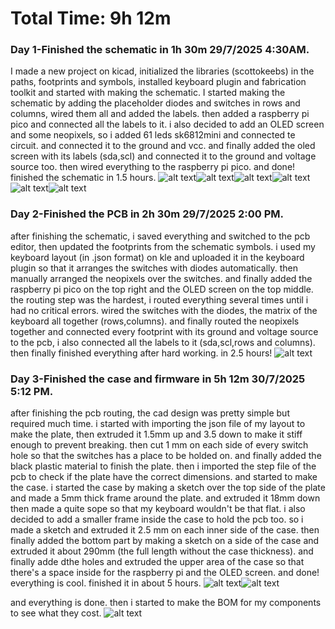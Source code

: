 # Total Time: 9h 12m

### Day 1-Finished the schematic in 1h 30m 29/7/2025 4:30AM.
I made a new project on kicad, initialized the libraries (scottokeebs) in the paths, footprints and symbols, installed keyboard plugin and fabrication toolkit and started with making the schematic. I started making the schematic by adding the placeholder diodes and switches in rows and columns, wired them all and added the labels. then added a raspberry pi pico and connected all the labels to it. i also decided to add an OLED screen and some neopixels, so i added 61 leds sk6812mini and connected te circuit. and connected it to the ground and vcc. and finally added the oled screen with its labels (sda,scl) and connected it to the ground and voltage source too. then wired everything to the raspberry pi pico. and done! finished the schematic in 1.5 hours. 
![alt text](SCHEM.png)![alt text](image-6.png)![alt text](image-7.png)![alt text](image-8.png)![alt text](image-9.png)![alt text](image-10.png)
### Day 2-Finished the PCB in 2h 30m 29/7/2025 2:00 PM.
after finishing the schematic, i saved everything and switched to the pcb editor, then updated the footprints from the schematic symbols. i used my keyboard layout (in .json format) on kle and uploaded it in the keyboard plugin so that it arranges the switches with diodes automatically. then manually arranged the neopixels over the switches. and finally added the raspberry pi pico on the top right and the OLED screen on the top middle. the routing step was the hardest, i routed everything several times until i had no critical errors. wired the switches with the diodes, the matrix of the keyboard all together (rows,columns). and finally routed the neopixels together and connected every footprint with its ground and voltage source to the pcb, i also connected all the labels to it (sda,scl,rows and columns). then finally finished everything after hard working. in 2.5 hours!
![alt text](PCB.png)
### Day 3-Finished the case and firmware in 5h 12m 30/7/2025 5:12 PM. 
after finishing the pcb routing, the cad design was pretty simple but required much time. i started with importing the json file of my layout to make the plate, then extruded it 1.5mm up and 3.5 down to make it stiff enough to prevent breaking. then cut 1 mm on each side of every switch hole so that the switches has a place to be holded on. and finally added the black plastic material to finish the plate. then i imported the step file of the pcb to check if the plate have the correct dimensions. and started to make the case. i started the case by making a sketch over the top side of the plate and made a 5mm thick frame around the plate. and extruded it 18mm down then made a quite sope so that my keyboard wouldn't be that flat. i also decided to add a smaller frame inside the case to hold the pcb too. so i made a sketch and extruded it 2.5 mm on each inner side of the case. then finally added the bottom part by making a sketch on a side of the case and extruded it about 290mm (the full length without the case thickness). and finally adde dthe holes and extruded the upper area of the case so that there's a space inside for the raspberry pi and the OLED screen. and done! everything is cool. finished it in about 5 hours.
![alt text](<CAD assemled.jpg>)![alt text](CAD.png)

and everything is done.
then i started to make the BOM for my components to see what they cost.
![alt text](image-11.png)
